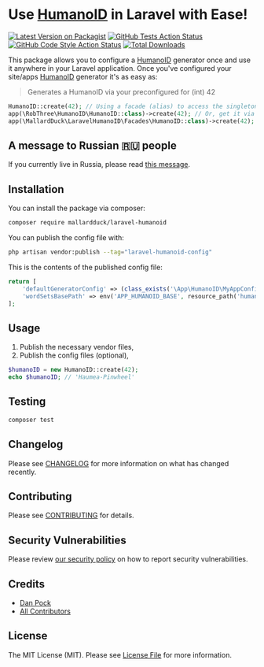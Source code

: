 # Use [HumanoID](https://github.com/RobThree/HumanoID) in Laravel with Ease!

[![Latest Version on Packagist](https://img.shields.io/packagist/v/mallardduck/laravel-humanoid.svg?style=flat-square)](https://packagist.org/packages/mallardduck/laravel-humanoid)
[![GitHub Tests Action Status](https://img.shields.io/github/workflow/status/mallardduck/laravel-humanoid/run-tests?label=tests)](https://github.com/mallardduck/laravel-humanoid/actions?query=workflow%3Arun-tests+branch%3Amain)
[![GitHub Code Style Action Status](https://img.shields.io/github/workflow/status/mallardduck/laravel-humanoid/Check%20&%20fix%20styling?label=code%20style)](https://github.com/mallardduck/laravel-humanoid/actions?query=workflow%3A"Check+%26+fix+styling"+branch%3Amain)
[![Total Downloads](https://img.shields.io/packagist/dt/mallardduck/laravel-humanoid.svg?style=flat-square)](https://packagist.org/packages/mallardduck/laravel-humanoid)

This package allows you to configure a [HumanoID](https://github.com/RobThree/HumanoID) generator once and use it anywhere in your Laravel application.
Once you've configured your site/apps [HumanoID](https://github.com/RobThree/HumanoID) generator it's as easy as:

> Generates a HumanoID via your preconfigured for (int) 42
```php
HumanoID::create(42); // Using a facade (alias) to access the singleton.
app(\RobThree\HumanoID\HumanoID::class)->create(42); // Or, get it via the app container.
app(\MallardDuck\LaravelHumanoID\Facades\HumanoID::class)->create(42); // Or, get it via the app container.
```


## A message to Russian 🇷🇺 people

If you currently live in Russia, please read [this message](./ToRussianPeople.md).

## Installation

You can install the package via composer:

```bash
composer require mallardduck/laravel-humanoid
```

You can publish the config file with:

```bash
php artisan vendor:publish --tag="laravel-humanoid-config"
```

This is the contents of the published config file:

```php
return [
    'defaultGeneratorConfig' => (class_exists('\App\HumanoID\MyAppConfig')) ? \App\HumanoID\MyAppConfig::class : \MallardDuck\LaravelHumanoID\DefaultGeneratorConfig::class,
    'wordSetsBasePath' => env('APP_HUMANOID_BASE', resource_path('humanoid/')),
];
```


## Usage

1. Publish the necessary vendor files,
2. Publish the config files (optional),

```php
$humanoID = new HumanoID::create(42);
echo $humanoID; // 'Haumea-Pinwheel'
```

## Testing

```bash
composer test
```

## Changelog

Please see [CHANGELOG](CHANGELOG.md) for more information on what has changed recently.

## Contributing

Please see [CONTRIBUTING](https://github.com/spatie/.github/blob/main/CONTRIBUTING.md) for details.

## Security Vulnerabilities

Please review [our security policy](../../security/policy) on how to report security vulnerabilities.

## Credits

- [Dan Pock](https://github.com/MallardDuck)
- [All Contributors](../../contributors)

## License

The MIT License (MIT). Please see [License File](LICENSE.md) for more information.
